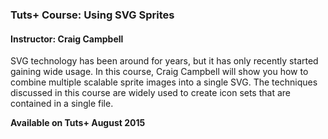 ### Tuts+ Course: Using SVG Sprites
#### Instructor: Craig Campbell

SVG technology has been around for years, but it has only recently started gaining wide usage. In this course, Craig Campbell will show you how to combine multiple scalable sprite images into a single SVG. The techniques discussed in this course are widely used to create icon sets that are contained in a single file.

**Available on Tuts+ August 2015**
